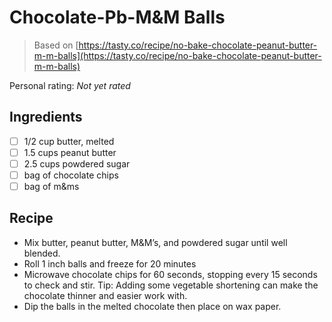 <!-- Needs Manual Review -->

<!-- Do not modify sections with "AUTO-*". They are updated by make.py -->

# Chocolate-Pb-M&M Balls

> Based on [https://tasty.co/recipe/no-bake-chocolate-peanut-butter-m-m-balls](https://tasty.co/recipe/no-bake-chocolate-peanut-butter-m-m-balls)

<!-- rating=0; (User can specify rating on scale of 1-5) -->
<!-- AUTO-UserRating -->
Personal rating: *Not yet rated*
<!-- /AUTO-UserRating -->

<!-- TODO: Capture image for Chocolate-Pb-M&M Balls -->

## Ingredients

* [ ] 1/2 cup butter, melted
* [ ] 1.5 cups peanut butter
* [ ] 2.5 cups powdered sugar
* [ ] bag of chocolate chips
* [ ] bag of m&ms

## Recipe

* Mix butter, peanut butter, M&M’s, and powdered sugar until well blended.
* Roll 1 inch balls and freeze for 20 minutes
* Microwave chocolate chips for 60 seconds, stopping every 15 seconds to check and stir. Tip: Adding some vegetable shortening can make the chocolate thinner and easier work with.
* Dip the balls in the melted chocolate then place on wax paper.
